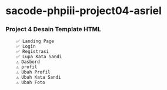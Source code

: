 # sacode-phpiii-project04-asriel
### Project 4 Desain Template HTML
		✅ Landing Page
		✅ Login
		✅ Registrasi
		✅ Lupa Kata Sandi
		⚠ Dasbord
		⚠ profil
		⚠ Ubah Profil
		⚠ Ubah Kata Sandi
		⚠ Ubah Foto